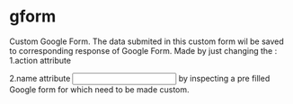 # gform
Custom Google Form.
The data submited in this custom form wil be saved to corresponding response of Google Form.
Made by just changing the :
1.action attribute
<form action=""></form> 
2.name attribute 
<input name=""></input>
by inspecting a pre filled Google form for which need to be made custom.
